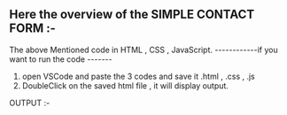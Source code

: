 Here the overview of the SIMPLE CONTACT FORM :-
-------------
The above Mentioned code in HTML , CSS , JavaScript.
------------if you want to run the code -------
1. open VSCode and paste the 3 codes and save it .html , .css , .js
2. DoubleClick on the saved html file , it will display output.

OUTPUT :-
